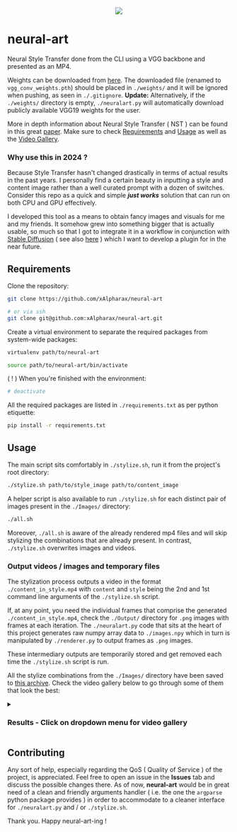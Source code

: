 <div align="center">
    <a href="https://github.com/xAlpharax/neural-art/stargazers">
        <img src="https://img.shields.io/github/stars/xAlpharax/neural-art?color=B4F8C8&labelColor=05080A&style=for-the-badge">
    </a>
</div>

# neural-art

Neural Style Transfer done from the CLI using a VGG backbone and presented as an MP4.

Weights can be downloaded from [here](https://files.catbox.moe/wcao20.pth). The downloaded file (renamed to `vgg_conv_weights.pth`) should be placed in `./weights/` and it will be ignored when pushing, as seen in `./.gitignore`. **Update:** Alternatively, if the `./weights/` directory is empty, `./neuralart.py` will automatically download publicly available VGG19 weights for the user.

More in depth information about Neural Style Transfer ( NST ) can be found in this great [paper](https://arxiv.org/abs/1705.04058). Make sure to check [Requirements](#requirements) and [Usage](#usage) as well as the [Video Gallery](#results---click-on-dropdown-menu-for-video-gallery).

### Why use this in 2024 ?

Because Style Transfer hasn't changed drastically in terms of actual results in the past years. I personally find a certain beauty in inputting a style and content image rather than a well curated prompt with a dozen of switches. Consider this repo as a quick and simple ***just works*** solution that can run on both CPU and GPU effectively.

I developed this tool as a means to obtain fancy images and visuals for me and my friends. It somehow grew into something bigger that is actually usable, so much so that I got to integrate it in a workflow in conjunction with [Stable Diffusion](https://github.com/CompVis/stable-diffusion) ( see also [here](https://github.com/AUTOMATIC1111/stable-diffusion-webui) ) which I want to develop a plugin for in the near future.

## Requirements

Clone the repository:

```bash
git clone https://github.com/xAlpharax/neural-art

# or via ssh
git clone git@github.com:xAlpharax/neural-art.git
```

Create a virtual environment to separate the required packages from system-wide packages:

```bash
virtualenv path/to/neural-art

source path/to/neural-art/bin/activate
```

( ! ) When you're finished with the environment:

```bash
# deactivate
```

All the required packages are listed in `./requirements.txt` as per python etiquette:

```bash
pip install -r requirements.txt
```

## Usage

The main script sits comfortably in `./stylize.sh`, run it from the project's root directory:

```bash
./stylize.sh path/to/style_image path/to/content_image
```

A helper script is also available to run `./stylize.sh` for each distinct pair of images present in the `./Images/` directory:

```bash
./all.sh
```

Moreover, `./all.sh` is aware of the already rendered mp4 files and will skip stylizing the combinations that are already present. In contrast, `./stylize.sh` overwrites images and videos.

### Output videos / images and temporary files

The stylization process outputs a video in the format `./content_in_style.mp4` with `content` and `style` being the 2nd and 1st command line arguments of the `./stylize.sh` script.

If, at any point, you need the individual frames that comprise the generated `./content_in_style.mp4`, check the `./Output/` directory for `.png` images with frames at each iteration.
The `./neuralart.py` code that sits at the heart of this project generates raw numpy array data to `./images.npy` which in turn is manipulated by `./renderer.py` to output frames as `.png` images.

These intermediary outputs are temporarily stored and get removed each time the `./stylize.sh` script is run.

All the stylize combinations from the `./Images/` directory have been saved to [this archive](https://drive.google.com/file/d/1k_ECmiHe3l0uS0ps2faWk8PHAOaNYZPp). Check the video gallery below to go through some of them that look the best:


<details>


<summary><h3>Results - Click on dropdown menu for video gallery</h3></summary>


Starry Night in various other styles 8

https://github.com/xAlpharax/neural-art/assets/42233094/6d60fa23-45eb-4af6-a41d-e97df4cc2fb7

https://github.com/xAlpharax/neural-art/assets/42233094/83160305-e397-40f8-94f6-db61fc25b4a4

https://github.com/xAlpharax/neural-art/assets/42233094/4ff8fa14-50c0-4d5f-b744-098555681cde

https://github.com/xAlpharax/neural-art/assets/42233094/fe75e32d-d0f1-43eb-a5dc-8a74c1eeceec

https://github.com/xAlpharax/neural-art/assets/42233094/131cfbae-ca6c-4b06-aa01-05e1f2557021

https://github.com/xAlpharax/neural-art/assets/42233094/4e108c08-c365-49e1-ad14-0d993621d6d2

https://github.com/xAlpharax/neural-art/assets/42233094/bdfd99d0-06de-4753-899c-6c0e22b05b83

https://github.com/xAlpharax/neural-art/assets/42233094/e50cf174-20c9-4dc1-9cc9-960122147bae


Monet in various other styles 7

https://github.com/xAlpharax/neural-art/assets/42233094/49b04fe6-494f-47d5-9827-eb6dfbf850dd

https://github.com/xAlpharax/neural-art/assets/42233094/71419dbf-ab55-4011-9ce3-b4c1b9fbd5d6

https://github.com/xAlpharax/neural-art/assets/42233094/11081f9d-a629-4693-9894-fb5d9eb55ad1

https://github.com/xAlpharax/neural-art/assets/42233094/b282f2b9-bf52-4653-9b01-37fe90e99a47

https://github.com/xAlpharax/neural-art/assets/42233094/c8f54e6c-0067-4240-af20-85a9427b53b8

https://github.com/xAlpharax/neural-art/assets/42233094/1d632241-3e6c-4f46-9186-e92421d2b29c

https://github.com/xAlpharax/neural-art/assets/42233094/0be8f741-c424-4f47-956d-4308c1f5ec14


Colorful in various other styles 6

https://github.com/xAlpharax/neural-art/assets/42233094/510b5591-a3a1-4205-9533-b40046164852

https://github.com/xAlpharax/neural-art/assets/42233094/73788e8b-c6cc-4436-9286-c8a3ac183095

https://github.com/xAlpharax/neural-art/assets/42233094/60130d15-6cdd-4c9e-96f5-66d6f47959de

https://github.com/xAlpharax/neural-art/assets/42233094/b0d62d42-9c57-4426-ba3a-ac852f4872b2

https://github.com/xAlpharax/neural-art/assets/42233094/953660a6-070e-4f62-81dd-4b97a25dfb8f

https://github.com/xAlpharax/neural-art/assets/42233094/d7f6cd57-7524-42de-a098-c491324c50a3


Azzalee in various other styles 5

https://github.com/xAlpharax/neural-art/assets/42233094/ec8595af-7b96-4810-b888-c6ef80a1d6da

https://github.com/xAlpharax/neural-art/assets/42233094/91a49410-a9d5-46ae-8fa6-57715d18b485

https://github.com/xAlpharax/neural-art/assets/42233094/1c16a765-4321-45db-a119-c5b44edf9b4a

https://github.com/xAlpharax/neural-art/assets/42233094/b2375f7c-46cf-45a3-89cb-4dbf54e68ca4

https://github.com/xAlpharax/neural-art/assets/42233094/927f429d-e8a5-4165-b2b5-79a1338651e0


Jitter Doll in various other styles 5

https://github.com/xAlpharax/neural-art/assets/42233094/9d988d8e-b6c0-4dfd-9f3d-5cb006901aaa

https://github.com/xAlpharax/neural-art/assets/42233094/40e05578-881e-4be8-a8e2-75ed388f1ace

https://github.com/xAlpharax/neural-art/assets/42233094/5a98489c-8ad9-4708-8b47-35af1e216c1b

https://github.com/xAlpharax/neural-art/assets/42233094/bbca966d-bba1-4f3c-927f-3ca7836fe150

https://github.com/xAlpharax/neural-art/assets/42233094/2347bfa3-f4c4-402b-b9c9-bef48f2c147b


Shade in various other styles 7

https://github.com/xAlpharax/neural-art/assets/42233094/da894522-1cfc-492d-b2ec-7f0a6a23fb4d

https://github.com/xAlpharax/neural-art/assets/42233094/682427bb-f5c1-439d-b535-9cb056a9a022

https://github.com/xAlpharax/neural-art/assets/42233094/4f9a1e7a-1930-4503-8288-0353b63a213b

https://github.com/xAlpharax/neural-art/assets/42233094/082be485-ff88-48d0-960e-0883e903dfc2

https://github.com/xAlpharax/neural-art/assets/42233094/80015d89-5a75-4487-b4c7-a7b04341585b

https://github.com/xAlpharax/neural-art/assets/42233094/d277e8df-eef7-4f99-9a52-0bd908a30f2e

https://github.com/xAlpharax/neural-art/assets/42233094/fb5a8ffe-5aca-42bb-941f-bbd37eef9fe3


Abstract in various other styles 6

https://github.com/xAlpharax/neural-art/assets/42233094/50bb24f6-f869-4508-8598-9d0795adcc2e

https://github.com/xAlpharax/neural-art/assets/42233094/f38d2c3e-54f2-442a-a583-a1327cd763d4

https://github.com/xAlpharax/neural-art/assets/42233094/1fd17d45-51ae-4d1f-9b43-776beb0a802b

https://github.com/xAlpharax/neural-art/assets/42233094/f282cc37-17bb-451a-b213-0bb6ad3de5a7

https://github.com/xAlpharax/neural-art/assets/42233094/b2ec336a-ed80-4750-b620-d600987dd3cc

https://github.com/xAlpharax/neural-art/assets/42233094/89bc91fd-c311-4d8c-a1fc-b2a747432fc0


Gift in various other styles 5

https://github.com/xAlpharax/neural-art/assets/42233094/0423c75c-3db5-45f6-b579-ef1c0fe95475

https://github.com/xAlpharax/neural-art/assets/42233094/18182505-e66d-4d2e-86e1-b0094ee11cfc

https://github.com/xAlpharax/neural-art/assets/42233094/5ae434ae-936f-4ca0-bfc6-29775355505f

https://github.com/xAlpharax/neural-art/assets/42233094/1713e3bb-c34b-4790-8c30-3447aedfbcd3

https://github.com/xAlpharax/neural-art/assets/42233094/9a87adc8-d00d-4303-bd2f-3677d6a68ce7


kanade in various other styles 8

https://github.com/xAlpharax/neural-art/assets/42233094/695b3a78-0cb2-4a10-97f2-8d3a875ff265

https://github.com/xAlpharax/neural-art/assets/42233094/1d991b79-dca1-4fe6-bda6-9a8d38f134e7

https://github.com/xAlpharax/neural-art/assets/42233094/bd2b83b1-823b-4734-88d6-622858e18b74

https://github.com/xAlpharax/neural-art/assets/42233094/411ada80-b4db-4721-b0d7-7be059e96970

https://github.com/xAlpharax/neural-art/assets/42233094/4a6cf35b-087b-4b9a-b617-f9f22ca48047

https://github.com/xAlpharax/neural-art/assets/42233094/6bea757f-1918-4674-9324-c57b4cd3401a

https://github.com/xAlpharax/neural-art/assets/42233094/10c7c5fb-1a9b-4e19-82e7-e2d27cb2b079

https://github.com/xAlpharax/neural-art/assets/42233094/89ad03b0-8213-4b70-9b6a-b1ac55e8f2d0


bunnies in various other styles 5

https://github.com/xAlpharax/neural-art/assets/42233094/29bbcfa0-fd2e-484c-abf4-5bbcfe7aee44

https://github.com/xAlpharax/neural-art/assets/42233094/286f23cb-90ed-4ba1-b79c-06450d15e7bb

https://github.com/xAlpharax/neural-art/assets/42233094/a9ab3606-921e-4add-adf0-2b927a5dc62b

https://github.com/xAlpharax/neural-art/assets/42233094/ac94a895-5e7f-4c77-8e24-9c297a970f6a

https://github.com/xAlpharax/neural-art/assets/42233094/86113129-c4be-445d-a017-6fa394d83fda


cute in various other styles 5

https://github.com/xAlpharax/neural-art/assets/42233094/6b7fc161-ff87-4b68-8035-7bb3c3e5a417

https://github.com/xAlpharax/neural-art/assets/42233094/4dceae73-1ad4-4ed2-b8bf-6f7e909a1440

https://github.com/xAlpharax/neural-art/assets/42233094/667a66c1-f4f9-408e-aa9c-06c7e4af21e0

https://github.com/xAlpharax/neural-art/assets/42233094/f4334996-f1a5-4c57-add1-8781dfc6a8e0

https://github.com/xAlpharax/neural-art/assets/42233094/92c5f9bb-4224-4d0f-af2f-f7113904ed0f


kek in various other styles 2

https://github.com/xAlpharax/neural-art/assets/42233094/36dd6f3f-aca6-4e0f-8be8-3fd3ec4ab772

https://github.com/xAlpharax/neural-art/assets/42233094/3bd2433a-54d1-40e2-9d00-cb165f6a2985


Tarantula reference:)

https://github.com/xAlpharax/neural-art/assets/42233094/555a4675-da19-4fa6-9104-1ee2c63a7f8b


</details>


## Contributing

Any sort of help, especially regarding the QoS ( Quality of Service ) of the project, is appreciated. Feel free to open an issue in the **Issues** tab and discuss the possible changes there. As of now, **neural-art** would be in great need of a clean and friendly arguments handler ( i.e. the one the `argparse` python package provides ) in order to accommodate to a cleaner interface for `./neuralart.py` and / or `./stylize.sh`.

Thank you. Happy neural-art-ing !
